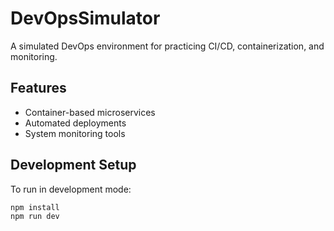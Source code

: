 # DevOpsSimulator

A simulated DevOps environment for practicing CI/CD, containerization, and monitoring.

## Features
- Container-based microservices
- Automated deployments
- System monitoring tools

## Development Setup
To run in development mode:
```bash
npm install
npm run dev